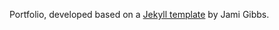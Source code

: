 Portfolio, developed based on a [Jekyll template](https://github.com/jamigibbs/portfolio) by Jami Gibbs.
